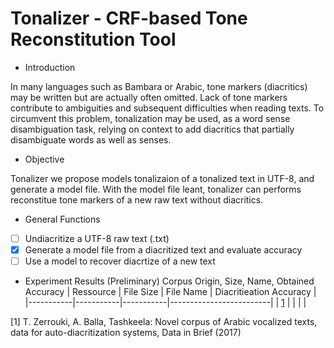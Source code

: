 # Tonalizer - CRF-based Tone Reconstitution Tool

* Introduction

In many languages such as Bambara or Arabic, tone markers (diacritics) may be written but are actually often omitted. Lack of tone markers contribute to ambiguities and subsequent difficulties when reading texts. To circumvent this problem, tonalization may be used, as a word sense disambiguation task, relying on context to add diacritics that partially disambiguate words as well as senses. 

* Objective 

Tonalizer we propose models tonalizaion of a tonalized text in UTF-8, and generate a model file. With the model file leant, tonalizer can performs reconstitue tone markers of a new raw text without diacritics. 
	
* General Functions
- [ ] Undiacritize a UTF-8 raw text (.txt)
- [x] Generate a model file from a diacritized text and evaluate accuracy
- [ ] Use a model to recover diacrtize of a new text

* Experiment Results (Preliminary)
Corpus Origin, Size, Name, Obtained Accuracy
| Ressource | File Size | File Name | Diacritieation Accuracy |
|-----------|-----------|-----------|-------------------------|
| [1](https://sourceforge.net/projects/tashkeela/) |      |      |          |

[1] T. Zerrouki, A. Balla, Tashkeela: Novel corpus of Arabic vocalized texts, data for auto-diacritization systems, Data in Brief (2017)

